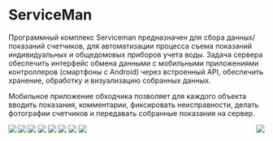 # ServiceMan
Программный комплекс Serviceman предназначен для сбора данных/показаний счетчиков, для автоматизации процесса съема показаний индивидуальных и общедомовых приборов учета воды. Задача сервера обеспечить интерфейс обмена данными с мобильными приложениями контроллеров (смартфоны с Android) через встроенный API, обеспечить хранение, обработку и визуализацию собранных данных. 

Мобильное приложение обходчика позволяет для каждого объекта вводить показания, комментарии, фиксировать неисправности, делать фотографии счетчиков и передавать собранные показания на сервер. 

<img src="images/screen110.jpg" align="left" />
<img src="images/screen111.jpg" align="right" />
<img src="images/screen112.jpg" align="left" />
<img src="images/screen113.jpg" />
<img src="images/screen115.jpg" />
<img src="images/screen116.jpg" />
<img src="images/screen117.jpg" />
<img src="images/screen118.jpg" />
<img src="images/screen119.jpg" />
